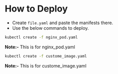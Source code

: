 # How to Deploy
- Create `file.yaml` and paste the manifests there.
- Use the below commands to deploy.
~~~bash
kubectl create -f nginx_pod.yaml
~~~
**Note:-** This is for nginx_pod.yaml
~~~bash
kubectl create -f custome_image.yaml
~~~
**Note:-** This is for custome_image.yaml 
